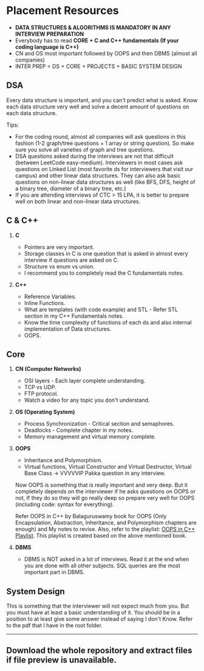 # Placement Resources

-   **DATA STRUCTURES & ALGORITHMS IS MANDATORY IN ANY INTERVIEW PREPARATION**
-   Everybody has to read **CORE + C and C++ fundamentals (If your coding language is C++)**
-   CN and OS most important followed by OOPS and then DBMS (almost all companies)
-   INTER PREP = DS + CORE + PROJECTS + BASIC SYSTEM DESIGN

## DSA

Every data structure is important, and you can't predict what is asked. Know each data structure very well and solve a decent amount of questions on each data structure.

Tips:

-   For the coding round, almost all companies will ask questions in this fashion (1-2 graph/tree questions + 1 array or string question). So make sure you solve all varieties of graph and tree questions.
-   DSA questions asked during the interviews are not that difficult (between LeetCode easy-medium). Interviewers in most cases ask questions on Linked List (most favorite ds for interviewers that visit our campus) and other linear data structures. They can also ask basic questions on non-linear data structures as well (like BFS, DFS, height of a binary tree, diameter of a binary tree, etc.)
-   If you are attending interviews of CTC > 15 LPA, it is better to prepare well on both linear and non-linear data structures.

## C & C++

1. **C**

    - Pointers are very important.
    - Storage classes in C is one question that is asked in almost every interview if questions are asked on C.
    - Structure vs enum vs union.
    - I recommend you to completely read the C fundamentals notes.

2. **C++**
    - Reference Variables.
    - Inline Functions.
    - What are templates (with code example) and STL - Refer STL section in my C++ Fundamentals notes.
    - Know the time complexity of functions of each ds and also internal implementation of Data structures.
    - OOPS.

## Core

1. **CN (Computer Networks)**

    - OSI layers - Each layer complete understanding.
    - TCP vs UDP.
    - FTP protocol.
    - Watch a video for any topic you don't understand.

2. **OS (Operating System)**

    - Process Synchronization - Critical section and semaphores.
    - Deadlocks - Complete chapter in my notes.
    - Memory management and virtual memory complete.

3. **OOPS**

    - Inheritance and Polymorphism.
    - Virtual functions, Virtual Constructor and Virtual Destructor, Virtual Base Class -> VVVVVIP Pakka question in any interview.

    Now OOPS is something that is really important and very deep. But it completely depends on the interviewer if he asks questions on OOPS or not, If they do so they will go really deep so prepare very well for OOPS (including code: syntax for everything).

    Refer OOPS in C++ by Balaguruswamy book for OOPS (Only Encapsulation, Abstraction, Inheritance, and Polymorphism chapters are enough) and My notes to revise.
    Also, refer to the playlist: [OOPS in C++ Playlist](https://www.youtube.com/playlist?list=PLu0W_9lII9agpFUAlPFe_VNSlXW5uE0YL). This playlist is created based on the above mentioned book.

4. **DBMS**
    - DBMS is NOT asked in a lot of interviews. Read it at the end when you are done with all other subjects. SQL queries are the most important part in DBMS.

## System Design

This is something that the interviewer will not expect much from you. But you must have at least a basic understanding of it. You should be in a position to at least give some answer instead of saying I don't Know. Refer to the pdf that I have in the root folder.

---
## Download the whole repository and extract files if file preview is unavailable.
